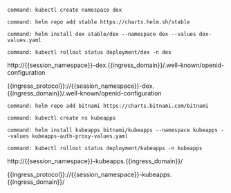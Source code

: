 ```terminal:execute
command: kubectl create namespace dex
```

```terminal:execute
command: helm repo add stable https://charts.helm.sh/stable
```

```terminal:execute
command: helm install dex stable/dex --namespace dex --values dex-values.yaml
```

```terminal:execute
command: kubectl rollout status deployment/dex -n dex
```

http://{{session_namespace}}-dex.{{ingress_domain}}/.well-known/openid-configuration

{{ingress_protocol}}://{{session_namespace}}-dex.{{ingress_domain}}/.well-known/openid-configuration

```terminal:execute
command: helm repo add bitnami https://charts.bitnami.com/bitnami
```

```terminal:execute
command: kubectl create ns kubeapps
```

```terminal:execute
command: helm install kubeapps bitnami/kubeapps --namespace kubeapps --values kubeapps-auth-proxy-values.yaml
```

```terminal:execute
command: kubectl rollout status deployment/kubeapps -n kubeapps
```

http://{{session_namespace}}-kubeapps.{{ingress_domain}}/

{{ingress_protocol}}://{{session_namespace}}-kubeapps.{{ingress_domain}}/
